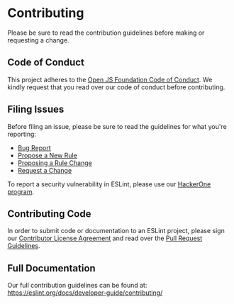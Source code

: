 # Contributing

Please be sure to read the contribution guidelines before making or requesting a change.

## Code of Conduct

This project adheres to the [Open JS Foundation Code of Conduct](https://eslint.org/conduct). We kindly request that you read over our code of conduct before contributing.

## Filing Issues

Before filing an issue, please be sure to read the guidelines for what you're reporting:

* [Bug Report](https://eslint.org/docs/developer-guide/contributing/reporting-bugs)
* [Propose a New Rule](https://eslint.org/docs/developer-guide/contributing/new-rules)
* [Proposing a Rule Change](https://eslint.org/docs/developer-guide/contributing/rule-changes)
* [Request a Change](https://eslint.org/docs/developer-guide/contributing/changes)

To report a security vulnerability in ESLint, please use our [HackerOne program](https://hackerone.com/eslint).

## Contributing Code

In order to submit code or documentation to an ESLint project, please sign our [Contributor License Agreement](https://eslint.org/docs/developer-guide/contributing/#signing-the-cla) and read over the [Pull Request Guidelines](https://eslint.org/docs/developer-guide/contributing/pull-requests).

## Full Documentation

Our full contribution guidelines can be found at:
https://eslint.org/docs/developer-guide/contributing/
